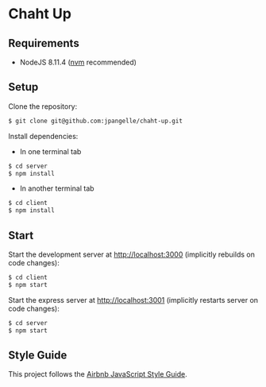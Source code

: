 # Chaht Up

## Requirements

+ NodeJS 8.11.4 ([nvm](https://github.com/creationix/nvm) recommended)

## Setup

Clone the repository:

```sh
$ git clone git@github.com:jpangelle/chaht-up.git
```

Install dependencies:

* In one terminal tab
```sh
$ cd server
$ npm install
```

* In another terminal tab
```sh
$ cd client
$ npm install
```

## Start

Start the development server at [http://localhost:3000](http://localhost:3000) (implicitly rebuilds on code changes):

```sh
$ cd client
$ npm start
```

Start the express server at [http://localhost:3001](http://localhost:3001) (implicitly restarts server on code changes):

```sh
$ cd server
$ npm start
```

## Style Guide

This project follows the [Airbnb JavaScript Style Guide](https://github.com/airbnb/javascript#airbnb-javascript-style-guide-).
